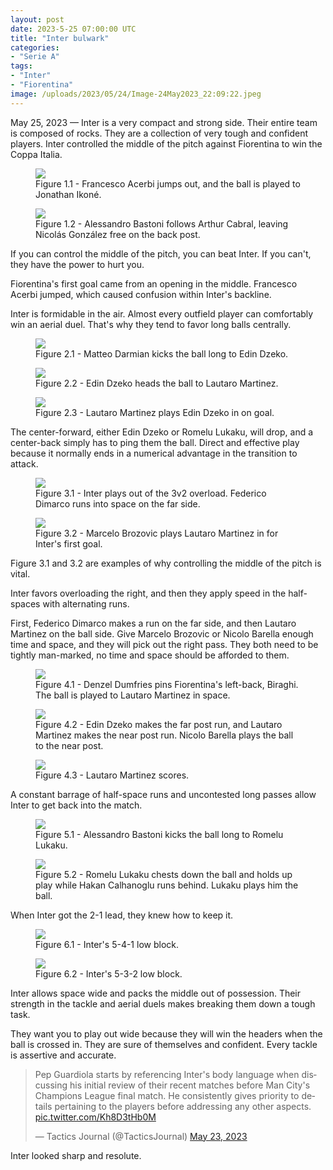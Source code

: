 ```yaml
---
layout: post
date: 2023-5-25 07:00:00 UTC
title: "Inter bulwark"
categories: 
- "Serie A"
tags: 
- "Inter"
- "Fiorentina"
image: /uploads/2023/05/24/Image-24May2023_22:09:22.jpeg
---
```


May 25, 2023 — Inter is a very compact and strong side. Their entire team is composed of rocks. They are a collection of very tough and confident players. Inter controlled the middle of the pitch against Fiorentina to win the Coppa Italia.

<!---more--->

<figure>
    <img src="https://tacticsjournal.com/uploads/2023/05/24/Image-24May2023_22:03:49.jpeg">
    <figcaption>Figure 1.1 - Francesco Acerbi jumps out, and the ball is played to Jonathan Ikoné.</figcaption>
</figure> 

<figure>
    <img src="https://tacticsjournal.com/uploads/2023/05/24/Image-24May2023_22:04:15.jpeg">
    <figcaption>Figure 1.2 - Alessandro Bastoni follows Arthur Cabral, leaving Nicolás González free on the back post.</figcaption>
</figure> 

If you can control the middle of the pitch, you can beat Inter. If you can't, they have the power to hurt you.  

Fiorentina's first goal came from an opening in the middle. Francesco Acerbi jumped, which caused confusion within Inter's backline. 

Inter is formidable in the air. Almost every outfield player can comfortably win an aerial duel. That's why they tend to favor long balls centrally. 

<figure>
    <img src="https://tacticsjournal.com/uploads/2023/05/24/Image-24May2023_22:04:52.jpeg">
    <figcaption>Figure 2.1 - Matteo Darmian kicks the ball long to Edin Dzeko.</figcaption>
</figure> 

<figure>
    <img src="https://tacticsjournal.com/uploads/2023/05/24/Image-24May2023_22:05:14.jpeg">
    <figcaption>Figure 2.2 - Edin Dzeko heads the ball to Lautaro Martinez.</figcaption>
</figure> 

<figure>
    <img src="https://tacticsjournal.com/uploads/2023/05/24/Image-24May2023_22:05:35.jpeg">
    <figcaption>Figure 2.3 - Lautaro Martinez plays Edin Dzeko in on goal.</figcaption>
</figure> 

The center-forward, either Edin Dzeko or Romelu Lukaku, will drop, and a center-back simply has to ping them the ball. Direct and effective play because it normally ends in a numerical advantage in the transition to attack. 

<figure>
    <img src="https://tacticsjournal.com/uploads/2023/05/24/Image-24May2023_22:05:59.jpeg">
    <figcaption>Figure 3.1 - Inter plays out of the 3v2 overload. Federico Dimarco runs into space on the far side.</figcaption>
</figure> 

<figure>
    <img src="https://tacticsjournal.com/uploads/2023/05/24/Image-24May2023_22:06:22.jpeg">
    <figcaption>Figure 3.2 - Marcelo Brozovic plays Lautaro Martinez in for Inter's first goal.</figcaption>
</figure> 

Figure 3.1 and 3.2 are examples of why controlling the middle of the pitch is vital. 

Inter favors overloading the right, and then they apply speed in the half-spaces with alternating runs. 

First, Federico Dimarco makes a run on the far side, and then Lautaro Martinez on the ball side. Give Marcelo Brozovic or Nicolo Barella enough time and space, and they will pick out the right pass. They both need to be tightly man-marked, no time and space should be afforded to them. 

<figure>
    <img src="https://tacticsjournal.com/uploads/2023/05/24/Image-24May2023_22:06:47.jpeg">
    <figcaption>Figure 4.1 - Denzel Dumfries pins Fiorentina's left-back, Biraghi. The ball is played to Lautaro Martinez in space.</figcaption>
</figure> 

<figure>
    <img src="https://tacticsjournal.com/uploads/2023/05/24/Image-24May2023_22:07:28.jpeg">
    <figcaption>Figure 4.2 - Edin Dzeko makes the far post run, and Lautaro Martinez makes the near post run. Nicolo Barella plays the ball to the near post.</figcaption>
</figure> 

<figure>
    <img src="https://tacticsjournal.com/uploads/2023/05/24/Image-24May2023_22:07:47.jpeg">
    <figcaption>Figure 4.3 - Lautaro Martinez scores.</figcaption>
</figure> 

A constant barrage of half-space runs and uncontested long passes allow Inter to get back into the match. 

<figure>
    <img src="https://tacticsjournal.com/uploads/2023/05/24/Image-24May2023_22:08:15.jpeg">
    <figcaption>Figure 5.1 - Alessandro Bastoni kicks the ball long to Romelu Lukaku.</figcaption>
</figure>

<figure>
    <img src="https://tacticsjournal.com/uploads/2023/05/24/Image-24May2023_22:08:41.jpeg">
    <figcaption>Figure 5.2 - Romelu Lukaku chests down the ball and holds up play while Hakan Calhanoglu runs behind. Lukaku plays him the ball.</figcaption>
</figure> 

When Inter got the 2-1 lead, they knew how to keep it. 

<figure>
    <img src="https://tacticsjournal.com/uploads/2023/05/24/Image-24May2023_22:09:04.jpeg">
    <figcaption>Figure 6.1 - Inter's 5-4-1 low block.</figcaption>
</figure> 

<figure>
    <img src="https://tacticsjournal.com/uploads/2023/05/24/Image-24May2023_22:09:22.jpeg">
    <figcaption>Figure 6.2 - Inter's 5-3-2 low block.</figcaption>
</figure> 

Inter allows space wide and packs the middle out of possession. Their strength in the tackle and aerial duels makes breaking them down a tough task. 

They want you to play out wide because they will win the headers when the ball is crossed in. They are sure of themselves and confident. Every tackle is assertive and accurate. 

<blockquote class="twitter-tweet"><p lang="en" dir="ltr">Pep Guardiola starts by referencing Inter&#39;s body language when discussing his initial review of their recent matches before Man City&#39;s Champions League final match. He consistently gives priority to details pertaining to the players before addressing any other aspects. <a href="https://t.co/Kh8D3tHb0M">pic.twitter.com/Kh8D3tHb0M</a></p>&mdash; Tactics Journal (@TacticsJournal) <a href="https://twitter.com/TacticsJournal/status/1661139238287540224?ref_src=twsrc%5Etfw">May 23, 2023</a></blockquote> <script async src="https://platform.twitter.com/widgets.js" charset="utf-8"></script>

Inter looked sharp and resolute. 
